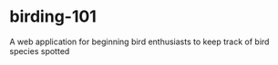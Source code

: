 # birding-101
A web application for beginning bird enthusiasts to keep track of bird species spotted
